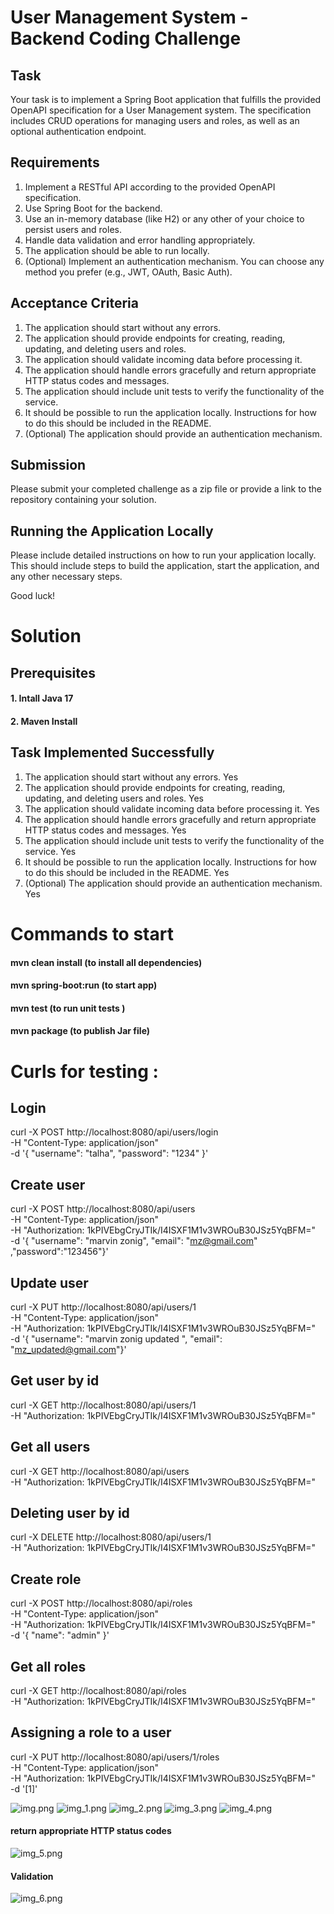 # User Management System - Backend Coding Challenge

## Task

Your task is to implement a Spring Boot application that fulfills the provided OpenAPI specification for a User Management system. The specification includes CRUD operations for managing users and roles, as well as an optional authentication endpoint.

## Requirements

1. Implement a RESTful API according to the provided OpenAPI specification.
2. Use Spring Boot for the backend.
3. Use an in-memory database (like H2) or any other of your choice to persist users and roles.
4. Handle data validation and error handling appropriately.
5. The application should be able to run locally.
6. (Optional) Implement an authentication mechanism. You can choose any method you prefer (e.g., JWT, OAuth, Basic Auth).

## Acceptance Criteria

1. The application should start without any errors.
2. The application should provide endpoints for creating, reading, updating, and deleting users and roles.
3. The application should validate incoming data before processing it.
4. The application should handle errors gracefully and return appropriate HTTP status codes and messages.
5. The application should include unit tests to verify the functionality of the service.
6. It should be possible to run the application locally. Instructions for how to do this should be included in the README.
7. (Optional) The application should provide an authentication mechanism.

## Submission

Please submit your completed challenge as a zip file or provide a link to the repository containing your solution.

## Running the Application Locally

Please include detailed instructions on how to run your application locally. This should include steps to build the application, start the application, and any other necessary steps.

Good luck!
# Solution
## Prerequisites
#### 1. Intall Java 17
#### 2. Maven Install 

## Task Implemented Successfully

1. The application should start without any errors. Yes
2. The application should provide endpoints for creating, reading, updating, and deleting users and roles. Yes
3. The application should validate incoming data before processing it. Yes
4. The application should handle errors gracefully and return appropriate HTTP status codes and messages. Yes
5. The application should include unit tests to verify the functionality of the service. Yes
6. It should be possible to run the application locally. Instructions for how to do this should be included in the README. Yes
7. (Optional) The application should provide an authentication mechanism. Yes

# Commands to start
#### mvn clean install (to install all dependencies)
#### mvn spring-boot:run (to start app)
#### mvn test (to run unit tests )
#### mvn package (to publish Jar file)


# Curls for testing :
## Login
curl -X POST http://localhost:8080/api/users/login \
-H "Content-Type: application/json" \
-d '{
"username": "talha",
"password": "1234"
}'

## Create user
curl -X POST http://localhost:8080/api/users \
-H "Content-Type: application/json" \
-H "Authorization: 1kPIVEbgCryJTIk/I4ISXF1M1v3WROuB30JSz5YqBFM=" \
-d '{ "username": "marvin zonig", "email": "mz@gmail.com" ,"password":"123456"}'
## Update user
curl -X PUT http://localhost:8080/api/users/1 \
-H "Content-Type: application/json" \
-H "Authorization: 1kPIVEbgCryJTIk/I4ISXF1M1v3WROuB30JSz5YqBFM=" \
-d '{
"username": "marvin zonig updated ",
"email": "mz_updated@gmail.com"}'

## Get user by id
curl -X GET http://localhost:8080/api/users/1 \
-H "Authorization: 1kPIVEbgCryJTIk/I4ISXF1M1v3WROuB30JSz5YqBFM="

## Get all users
curl -X GET http://localhost:8080/api/users \
-H "Authorization: 1kPIVEbgCryJTIk/I4ISXF1M1v3WROuB30JSz5YqBFM="

## Deleting user by id
curl -X DELETE http://localhost:8080/api/users/1 \
-H "Authorization: 1kPIVEbgCryJTIk/I4ISXF1M1v3WROuB30JSz5YqBFM="


## Create role
curl -X POST http://localhost:8080/api/roles \
-H "Content-Type: application/json" \
-H "Authorization: 1kPIVEbgCryJTIk/I4ISXF1M1v3WROuB30JSz5YqBFM=" \
-d '{
"name": "admin"
}'
## Get all roles
curl -X GET http://localhost:8080/api/roles \
-H "Authorization: 1kPIVEbgCryJTIk/I4ISXF1M1v3WROuB30JSz5YqBFM="

## Assigning a role to a user
curl -X PUT http://localhost:8080/api/users/1/roles \
-H "Content-Type: application/json" \
-H "Authorization: 1kPIVEbgCryJTIk/I4ISXF1M1v3WROuB30JSz5YqBFM=" \
-d '[1]'

![img.png](img.png)
![img_1.png](img_1.png)
![img_2.png](img_2.png)
![img_3.png](img_3.png)
![img_4.png](img_4.png)
####  return appropriate HTTP status codes
![img_5.png](img_5.png)
#### Validation
![img_6.png](img_6.png)